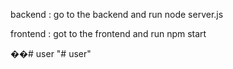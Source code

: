
backend : go to the backend and run node server.js



frontend : got to the frontend and run npm start







��#   u s e r 
 
 "# user" 
